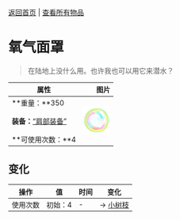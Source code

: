 [返回首页](index.md)   |  [查看所有物品](object.md)
# 氧气面罩  
> 在陆地上没什么用。也许我也可以用它来潜水？  
  
  属性  |   图片   
 ----  |  ----:   
 **重量：**350<br><br>**装备：**[“肩部装备”](eTag_Shoulder.md)<br><br>**可使用次数：**4  |  ![](Sprite/Bubble.png)   
  
## 变化  
操作  |  值  |  时间  |  变化  
----  |  ----  |  ----  |  ----  
使用次数  |  初始：4  |  -  |  → [小树枝](Sticks.md)  
